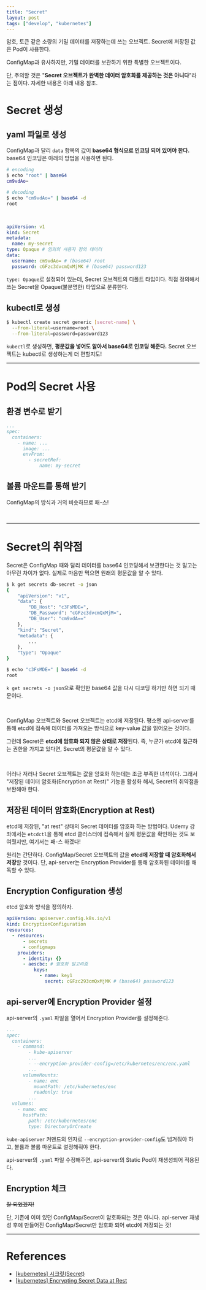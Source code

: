 ```yaml
---
title: "Secret"
layout: post
tags: ["develop", "kubernetes"]
---
```


암호, 토큰 같은 소량의 기밀 데이터를 저장하는데 쓰는 오브젝트. Secret에 저장된 값은 Pod이 사용한다.

ConfigMap과 유사하지만, 기밀 데이터를 보관하기 위한 특별한 오브젝트이다.

단, 주의할 것은 <span class="red">"**Secret 오브젝트가 완벽한 데이터 암호화를 제공하는 것은 아니다**"</span>라는 점이다. 자세한 내용은 아래 내용 참조.

# Secret 생성

## yaml 파일로 생성

ConfigMap과 달리 `data` 항목의 값이 <span class="red">**base64 형식으로 인코딩 되어 있어야 한다.**</span> base64 인코딩은 아래의 방법을 사용하면 된다.

```bash
# encoding
$ echo "root" | base64
cm9vdAo=

# decoding
$ echo "cm9vdAo=" | base64 -d
root
```

<br/>

```yaml
apiVersion: v1
kind: Secret
metadata:
  name: my-secret
type: Opaque # 임의의 사용자 정의 데이터
data:
  username: cm9vdAo= # (base64) root
  password: cGFzc3dvcmQxMjMK # (base64) password123
```

`type: Opaque`로 설정되어 있는데, Secret 오브젝트의 디폴트 타입이다. 직접 정의해서 쓰는 Secret을 Opaque(불분명한) 타입으로 분류한다.

## kubectl로 생성

```bash
$ kubectl create secret generic [secret-name] \
  --from-literal=username=root \
  --from-literal=password=password123
```

`kubectl`로 생성하면, **평문값을 넣어도 알아서 base64로 인코딩 해준다.** Secret 오브젝트는 kubectl로 생성하는게 더 편할지도!

<hr/>

# Pod의 Secret 사용

## 환경 변수로 받기

```yaml
...
spec:
  containers:
    - name: ...
      image: ...
      envFrom:
        - secretRef:
            name: my-secret
```

## 볼륨 마운트를 통해 받기

ConfigMap의 방식과 거의 비슷하므로 패-스!

<br/>

<hr/>

# Secret의 취약점

Secret은 ConfigMap 때와 달리 데이터를 base64 인코딩해서 보관한다는 것 말고는 아무런 차이가 없다. 실제로 마음만 먹으면 원래의 평문값을 알 수 있다.

```bash
$ k get secrets db-secret -o json
{
    "apiVersion": "v1",
    "data": {
        "DB_Host": "c3FsMDE=",
        "DB_Password": "cGFzc3dvcmQxMjM=",
        "DB_User": "cm9vdA=="
    },
    "kind": "Secret",
    "metadata": {
        ...
    },
    "type": "Opaque"
}

$ echo "c3FsMDE=" | base64 -d
root
```

`k get secrets -o json`으로 확인한 base64 값을 다시 디코딩 하기만 하면 되기 때문이다.

<br/>

ConfigMap 오브젝트와 Secret 오브젝트는 etcd에 저장된다. 평소엔 api-server를 통해 etcd에 접속해 데이터를 가져오는 방식으로 key-value 값을 읽어오는 것이다.

그런데 Secret은 **etcd에 암호화 되지 않은 상태로 저장**된다. 즉, 누군가 etcd에 접근하는 권한을 가지고 있다면, Secret의 평문값을 알 수 있다.

<br/>

어러나 저러나 Secret 오브젝트는 값을 암호화 하는데는 조금 부족한 녀석이다. 그래서 "저장된 데이터 암호화(Encryption at Rest)" 기능을 활성화 해서, Secret의 취약점을 보완해야 한다.

## 저장된 데이터 암호화(Encryption at Rest)

etcd에 저장된, "at rest" 상태의 Secret 데이터를 암호화 하는 방법이다. Udemy 강좌에서는 `etcdctl`을 통해 etcd 클러스터에 접속해서 실제 평문값을 확인하는 것도 보여줬지만, 여기서는 패-스 하겠다!

원리는 간단하다. ConfigMap/Secret 오브젝트의 값을 <span class="red">**etcd에 저장할 때 암호화해서 저장**</span>할 것이다. 단, <span class="red">api-server는 Encryption Provider를 통해 암호화된 데이터를 해독</span>할 수 있다.

## Encryption Configuration 생성

etcd 암호화 방식을 정의하자.

```yaml
apiVersion: apiserver.config.k8s.io/v1
kind: EncryptionConfiguration
resources:
  - resources:
      - secrets
      - configmaps
    providers:
      - identity: {}
      - aescbc: # 암호화 알고리즘
          keys:
            - name: key1
              secret: cGFzc293cmQxMjMK # (base64) password123
```

## api-server에 Encryption Provider 설정

api-server의 `.yaml` 파일을 열어서 Encryption Provider를 설정해준다.

```yaml
...
spec:
  containers:
    - command:
        - kube-apiserver
        ...
        - --encryption-provider-config=/etc/kubernetes/enc/enc.yaml
        ...
      volumeMounts:
        - name: enc
          mountPath: /etc/kubernetes/enc
          readonly: true
        ...
  volumes:
    - name: enc
      hostPath:
        path: /etc/kubernetes/enc
        type: DirectoryOrCreate
```

`kube-apiserver` 커맨드의 인자로 `--encryption-provider-config`도 넘겨줘야 하고, 볼륨과 볼륨 마운트로 설정해줘야 한다.

api-server의 `.yaml` 파일 수정해주면, api-server의 Static Pod이 재생성되어 적용된다.

## Encryption 체크

~~잘 되었겠지!~~

단, 기존에 이미 있던 ConfigMap/Secret이 암호화되는 것은 아니다. api-server 재생성 후에 만들어진 ConfigMap/Secret만 암호화 되어 etcd에 저장되는 것!

<hr/>

# References

- [[kubernetes] 시크릿(Secret)](https://kubernetes.io/ko/docs/concepts/configuration/secret/)
- [[kubernetes] Encrypting Secret Data at Rest](https://kubernetes.io/docs/tasks/administer-cluster/encrypt-data/)
